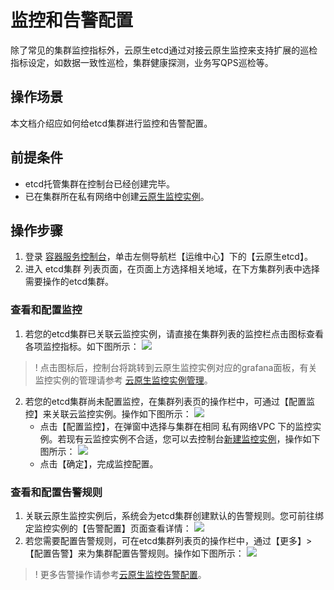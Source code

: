 ﻿# 监控和告警配置
除了常见的集群监控指标外，云原生etcd通过对接云原生监控来支持扩展的巡检指标设定，如数据一致性巡检，集群健康探测，业务写QPS巡检等。

## 操作场景
本文档介绍应如何给etcd集群进行监控和告警配置。

## 前提条件
- etcd托管集群在控制台已经创建完毕。
- 已在集群所在私有网络中创建[云原生监控实例](https://cloud.tencent.com/document/product/457/49889)。

## 操作步骤
1. 登录 [容器服务控制台](https://console.cloud.tencent.com/tke2/overview)，单击左侧导航栏【运维中心】下的【云原生etcd】。
2. 进入 etcd集群 列表页面，在页面上方选择相关地域，在下方集群列表中选择需要操作的etcd集群。


### 查看和配置监控
1. 若您的etcd集群已关联云监控实例，请直接在集群列表的监控栏点击图标查看各项监控指标。如下图所示：
![](https://main.qcloudimg.com/raw/b7a5eaf59280a49feae81a7711ad63ef.png)
 > ! 点击图标后，控制台将跳转到云原生监控实例对应的grafana面板，有关监控实例的管理请参考 [云原生监控实例管理](https://cloud.tencent.com/document/product/457/49889)。
2. 若您的etcd集群尚未配置监控，在集群列表页的操作栏中，可通过【配置监控】来关联云监控实例。操作如下图所示：
![](https://main.qcloudimg.com/raw/5b5cf33f70d506b3780222eb9e754fd2.png)
	- 点击【配置监控】，在弹窗中选择与集群在相同 私有网络VPC 下的监控实例。若现有云监控实例不合适，您可以去控制台[新建监控实例](https://console.cloud.tencent.com/tke2/prometheus/list?rid=8)，操作如下图所示：
![](https://main.qcloudimg.com/raw/ce6d2d5faf8fd7f3fa27e564d5c283a4.png)
	- 点击【确定】，完成监控配置。

### 查看和配置告警规则
1. 关联云原生监控实例后，系统会为etcd集群创建默认的告警规则。您可前往绑定监控实例的【告警配置】页面查看详情：
![](https://main.qcloudimg.com/raw/4946b4e4932f186f68ed51141ffc8fa1.png)
2. 若您需要配置告警规则，可在etcd集群列表页的操作栏中，通过【更多】>【配置告警】来为集群配置告警规则。操作如下图所示：
![](https://main.qcloudimg.com/raw/d3b55a653a2906bbb51f2489b328d69f.png)
 > ! 更多告警操作请参考[云原生监控告警配置](https://cloud.tencent.com/document/product/457/49893)。
